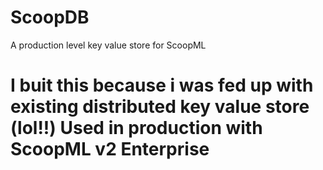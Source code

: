 # ScoopDB
A production level key value store for ScoopML

# I buit this because i was fed up with existing distributed key value store (lol!!) Used in production with ScoopML v2 Enterprise
